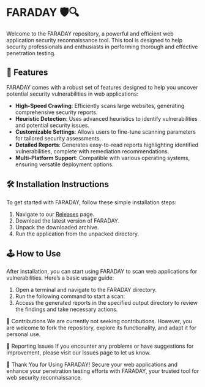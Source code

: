 # FARADAY 🛡️🔍

Welcome to the FARADAY repository, a powerful and efficient web application security reconnaissance tool. This tool is designed to help security professionals and enthusiasts in performing thorough and effective penetration testing.

## 🚀 Features

FARADAY comes with a robust set of features designed to help you uncover potential security vulnerabilities in web applications:

- **High-Speed Crawling**: Efficiently scans large websites, generating comprehensive security reports.
- **Heuristic Detection**: Uses advanced heuristics to identify vulnerabilities and potential security issues.
- **Customizable Settings**: Allows users to fine-tune scanning parameters for tailored security assessments.
- **Detailed Reports**: Generates easy-to-read reports highlighting identified vulnerabilities, complete with remediation recommendations.
- **Multi-Platform Support**: Compatible with various operating systems, ensuring versatile deployment options.

## 🛠️ Installation Instructions

To get started with FARADAY, follow these simple installation steps:

1. Navigate to our [Releases](../../releases) page.
2. Download the latest version of FARADAY.
3. Unpack the downloaded archive.
4. Run the application from the unpacked directory.

## 🕹️ How to Use

After installation, you can start using FARADAY to scan web applications for vulnerabilities. Here’s a basic usage guide:

1. Open a terminal and navigate to the FARADAY directory.
2. Run the following command to start a scan:
3. Access the generated reports in the specified output directory to review the findings and take necessary actions.

🛑 Contributions
We are currently not seeking contributions. However, you are welcome to fork the repository, explore its functionality, and adapt it for personal use.

🐞 Reporting Issues
If you encounter any problems or have suggestions for improvement, please visit our Issues page to let us know.

🌟 Thank You for Using FARADAY!
Secure your web applications and enhance your penetration testing efforts with FARADAY, your trusted tool for web security reconnaissance.
